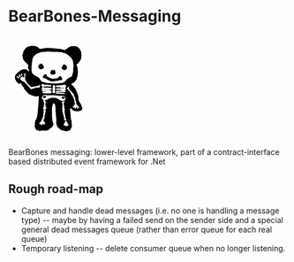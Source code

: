 BearBones-Messaging
===================

<img src="https://github.com/i-e-b/BearBones-Messaging/raw/master/bonebear.png" width="169" height="184"/>

BearBones messaging: lower-level framework, part of a contract-interface based distributed event framework for .Net


Rough road-map
--------------

* Capture and handle dead messages (i.e. no one is handling a message type) -- maybe by having a failed send on the sender side and a special general dead messages queue (rather than error queue for each real queue)
* Temporary listening -- delete consumer queue when no longer listening.
